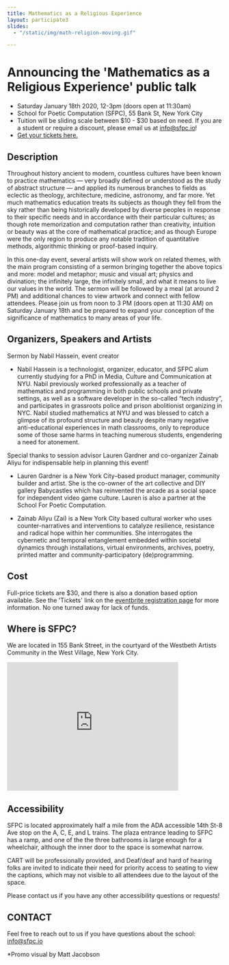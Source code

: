 ```yaml
---
title: Mathematics as a Religious Experience
layout: participate3
slides:
  - "/static/img/math-religion-moving.gif"

---
```


# Announcing the 'Mathematics as a Religious Experience' public talk
- Saturday January 18th 2020, 12-3pm (doors open at 11:30am)
- School for Poetic Computation (SFPC), 55 Bank St, New York City
- Tuition will be sliding scale between $10 - $30 based on need. If you are a student or require a discount, please email us at [info@sfpc.io](mailto:info@sfpc.io)!
- [Get your tickets here.](https://www.eventbrite.com/e/mathematics-as-a-religious-experience-tickets-87636969535)


## Description
Throughout history ancient to modern, countless cultures have been known to practice mathematics — very broadly defined or understood as the study of abstract structure — and applied its numerous branches to fields as eclectic as theology, architecture, medicine, astronomy, and far more. Yet much mathematics education treats its subjects as though they fell from the sky rather than being historically developed by diverse peoples in response to their specific needs and in accordance with their particular cultures; as though rote memorization and computation rather than creativity, intuition or beauty was at the core of mathematical practice; and as though Europe were the only region to produce any notable tradition of quantitative methods, algorithmic thinking or proof-based inquiry.

In this one-day event, several artists will show work on related themes, with the main program consisting of a sermon bringing together the above topics and more: model and metaphor; music and visual art; physics and divination; the infinitely large, the infinitely small, and what it means to live our values in the world. The sermon will be followed by a meal (at around 2 PM) and additional chances to view artwork and connect with fellow attendees. Please join us from noon to 3 PM (doors open at 11:30 AM) on Saturday January 18th and be prepared to expand your conception of the significance of mathematics to many areas of your life.

## Organizers, Speakers and Artists
Sermon by Nabil Hassein, event creator
- Nabil Hassein is a technologist, organizer, educator, and SFPC alum currently studying for a PhD in Media, Culture and Communication at NYU. Nabil previously worked professionally as a teacher of mathematics and programming in both public schools and private settings, as well as a software developer in the so-called “tech industry”, and participates in grassroots police and prison abolitionist organizing in NYC. Nabil studied mathematics at NYU and was blessed to catch a glimpse of its profound structure and beauty despite many negative anti-educational experiences in math classrooms, only to reproduce some of those same harms in teaching numerous students, engendering a need for atonement.

Special thanks to session advisor Lauren Gardner and co-organizer Zainab Aliyu for indispensable help in planning this event!
- Lauren Gardner is a New York City–based product manager, community builder and artist. She is the co-owner of the art collective and DIY gallery Babycastles which has reinvented the arcade as a social space for independent video game culture. Lauren is also a partner at the School For Poetic Computation.

- Zainab Aliyu (Zai) is a New York City based cultural worker who uses counter-narratives and interventions to catalyze resilience, resistance and radical hope within her communities. She interrogates the cybernetic and temporal entanglement embedded within societal dynamics through installations, virtual environments, archives, poetry, printed matter and community-participatory (de)programming.

## Cost
Full-price tickets are $30, and there is also a donation based option available. See the 'Tickets' link on the [eventbrite registration page](https://www.eventbrite.com/e/mathematics-as-a-religious-experience-tickets-87636969535) for more information. No one turned away for lack of funds.

## Where is SFPC?
We are located in 155 Bank Street, in the courtyard of the Westbeth Artists Community in the West Village, New York City.

<iframe src="https://www.google.com/maps/embed?pb=!1m26!1m12!1m3!1d3023.157285117621!2d-74.0114827845943!3d40.73656447932915!2m3!1f0!2f0!3f0!3m2!1i1024!2i768!4f13.1!4m11!3e6!4m3!3m2!1d40.736779899999995!2d-74.00924049999999!4m5!1s0x89c259eb003122d1%3A0xede8af6a55291528!2s155+Bank+St%2C+New+York%2C+NY+10014!3m2!1d40.7365645!2d-74.00929409999999!5e0!3m2!1sen!2sus!4v1466975848424" width="400" height="300" frameborder="0" style="border:0" allowfullscreen></iframe>

## Accessibility
SFPC is located approximately half a mile from the ADA accessible 14th St-8 Ave stop on the A, C, E, and L trains. The plaza entrance leading to SFPC has a ramp, and one of the the three bathrooms is large enough for a wheelchair, although the inner door to the space is somewhat narrow.

CART will be professionally provided, and Deaf/deaf and hard of hearing folks are invited to indicate their need for priority access to seating to view the captions, which may not visible to all attendees due to the layout of the space.

Please contact us if you have any other accessibility questions or requests!


## CONTACT
Feel free to reach out to us if you have questions about the school: [info@sfpc.io](mailto:info@sfpc.io)

*Promo visual by Matt Jacobson
